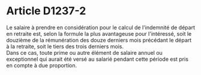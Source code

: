 # Article D1237-2

  
Le salaire à prendre en considération pour le calcul de l'indemnité de départ en retraite est, selon la formule la plus avantageuse pour l'intéressé, soit le douzième de la rémunération des douze derniers mois précédant le départ à la retraite, soit le tiers des trois derniers mois.   
Dans ce cas, toute prime ou autre élément de salaire annuel ou exceptionnel qui aurait été versé au salarié pendant cette période est pris en compte à due proportion.
